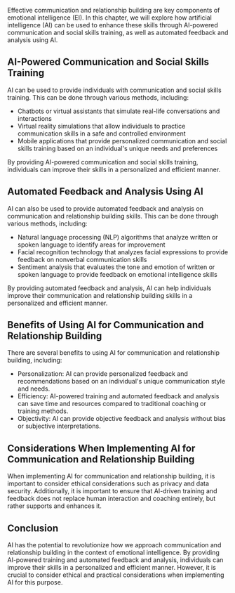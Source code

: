 
Effective communication and relationship building are key components of emotional intelligence (EI). In this chapter, we will explore how artificial intelligence (AI) can be used to enhance these skills through AI-powered communication and social skills training, as well as automated feedback and analysis using AI.

AI-Powered Communication and Social Skills Training
---------------------------------------------------

AI can be used to provide individuals with communication and social skills training. This can be done through various methods, including:

* Chatbots or virtual assistants that simulate real-life conversations and interactions
* Virtual reality simulations that allow individuals to practice communication skills in a safe and controlled environment
* Mobile applications that provide personalized communication and social skills training based on an individual's unique needs and preferences

By providing AI-powered communication and social skills training, individuals can improve their skills in a personalized and efficient manner.

Automated Feedback and Analysis Using AI
----------------------------------------

AI can also be used to provide automated feedback and analysis on communication and relationship building skills. This can be done through various methods, including:

* Natural language processing (NLP) algorithms that analyze written or spoken language to identify areas for improvement
* Facial recognition technology that analyzes facial expressions to provide feedback on nonverbal communication skills
* Sentiment analysis that evaluates the tone and emotion of written or spoken language to provide feedback on emotional intelligence skills

By providing automated feedback and analysis, AI can help individuals improve their communication and relationship building skills in a personalized and efficient manner.

Benefits of Using AI for Communication and Relationship Building
----------------------------------------------------------------

There are several benefits to using AI for communication and relationship building, including:

* Personalization: AI can provide personalized feedback and recommendations based on an individual's unique communication style and needs.
* Efficiency: AI-powered training and automated feedback and analysis can save time and resources compared to traditional coaching or training methods.
* Objectivity: AI can provide objective feedback and analysis without bias or subjective interpretations.

Considerations When Implementing AI for Communication and Relationship Building
-------------------------------------------------------------------------------

When implementing AI for communication and relationship building, it is important to consider ethical considerations such as privacy and data security. Additionally, it is important to ensure that AI-driven training and feedback does not replace human interaction and coaching entirely, but rather supports and enhances it.

Conclusion
----------

AI has the potential to revolutionize how we approach communication and relationship building in the context of emotional intelligence. By providing AI-powered training and automated feedback and analysis, individuals can improve their skills in a personalized and efficient manner. However, it is crucial to consider ethical and practical considerations when implementing AI for this purpose.

